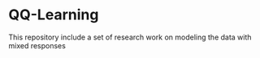 # QQ-Learning
This repository include a set of research work on modeling the data with mixed responses
